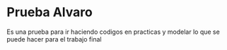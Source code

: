 # Prueba Alvaro 
Es una prueba para ir haciendo codigos en practicas y modelar lo que se puede hacer para el trabajo final 
